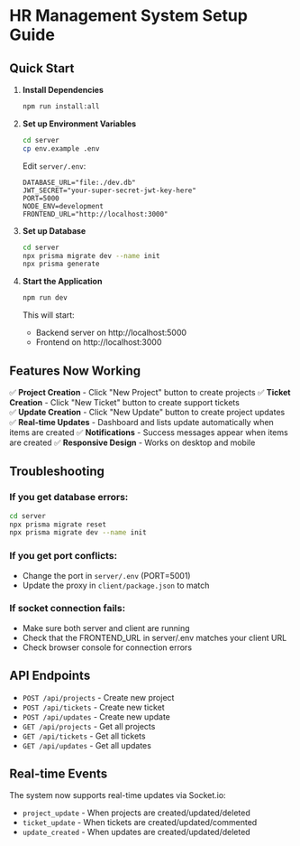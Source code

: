 # HR Management System Setup Guide

## Quick Start

1. **Install Dependencies**
   ```bash
   npm run install:all
   ```

2. **Set up Environment Variables**
   ```bash
   cd server
   cp env.example .env
   ```
   
   Edit `server/.env`:
   ```env
   DATABASE_URL="file:./dev.db"
   JWT_SECRET="your-super-secret-jwt-key-here"
   PORT=5000
   NODE_ENV=development
   FRONTEND_URL="http://localhost:3000"
   ```

3. **Set up Database**
   ```bash
   cd server
   npx prisma migrate dev --name init
   npx prisma generate
   ```

4. **Start the Application**
   ```bash
   npm run dev
   ```

   This will start:
   - Backend server on http://localhost:5000
   - Frontend on http://localhost:3000

## Features Now Working

✅ **Project Creation** - Click "New Project" button to create projects
✅ **Ticket Creation** - Click "New Ticket" button to create support tickets  
✅ **Update Creation** - Click "New Update" button to create project updates
✅ **Real-time Updates** - Dashboard and lists update automatically when items are created
✅ **Notifications** - Success messages appear when items are created
✅ **Responsive Design** - Works on desktop and mobile

## Troubleshooting

### If you get database errors:
```bash
cd server
npx prisma migrate reset
npx prisma migrate dev --name init
```

### If you get port conflicts:
- Change the port in `server/.env` (PORT=5001)
- Update the proxy in `client/package.json` to match

### If socket connection fails:
- Make sure both server and client are running
- Check that the FRONTEND_URL in server/.env matches your client URL
- Check browser console for connection errors

## API Endpoints

- `POST /api/projects` - Create new project
- `POST /api/tickets` - Create new ticket  
- `POST /api/updates` - Create new update
- `GET /api/projects` - Get all projects
- `GET /api/tickets` - Get all tickets
- `GET /api/updates` - Get all updates

## Real-time Events

The system now supports real-time updates via Socket.io:
- `project_update` - When projects are created/updated/deleted
- `ticket_update` - When tickets are created/updated/commented
- `update_created` - When updates are created/updated/deleted 
